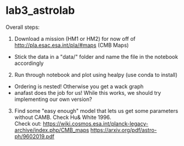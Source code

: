 # lab3_astrolab

Overall steps:
1. Download a mission (HM1 or HM2) for now off of http://pla.esac.esa.int/pla/#maps (CMB Maps)
  - Stick the data in a "data/" folder and name the file in the notebook accordingly
2. Run through notebook and plot using healpy (use conda to install) 
  - Ordering is nested! Otherwise you get a wack graph
  - anafast does the job for us! While this works, we should try implementing our own version?
3. Find some "easy enough" model that lets us get some parameters without CAMB. Check Hu\& White 1996.  
Check out: 
https://wiki.cosmos.esa.int/planck-legacy-archive/index.php/CMB_maps
https://arxiv.org/pdf/astro-ph/9602019.pdf

